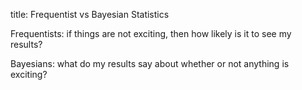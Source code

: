 title: Frequentist vs Bayesian Statistics

Frequentists: if things are not exciting, then how likely is it to see my results?

Bayesians: what do my results say about whether or not anything is exciting?
